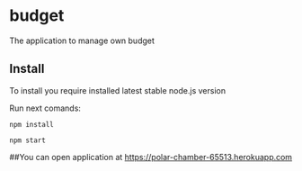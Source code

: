 # budget
The application to manage own budget
## Install
To install you require installed latest stable node.js version

Run next comands:

`npm install`

`npm start`


##You can open application at
https://polar-chamber-65513.herokuapp.com

